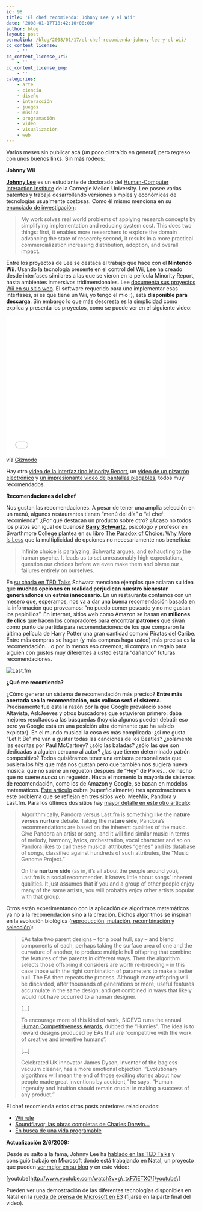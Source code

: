 ```yaml
---
id: 98
title: 'El chef recomienda: Johnny Lee y el Wii'
date: '2008-01-17T18:42:10+00:00'
author: blog
layout: post
permalink: /blog/2008/01/17/el-chef-recomienda-johnny-lee-y-el-wii/
cc_content_license:
    - ''
cc_content_license_uri:
    - ''
cc_content_license_img:
    - ''
categories:
    - arte
    - ciencia
    - diseño
    - interacción
    - juegos
    - música
    - programación
    - video
    - visualización
    - web
---
```


Varios meses sin publicar acá (un poco distraído en general) pero regreso con unos buenos links. Sin más rodeos:

**Johnny Wii**

**[Johnny Lee](http://www.johnnylee.net)** es un estudiante de doctorado del [Human-Computer Interaction Institute](http://www.hcii.cmu.edu/) de la Carnegie Mellon University. Lee posee varias patentes y trabaja desarrollando versiones simples y económicas de tecnologías usualmente costosas. Como él mismo menciona en su [enunciado de investigación](http://www.cs.cmu.edu/~johnny/academic/Research%20Statement.pdf):

> My work solves real world problems of applying research concepts by simplifying implementation and reducing system cost. This does two things: first, it enables more researchers to explore the domain advancing the state of research; second, it results in a more practical commercialization increasing distribution, adoption, and overall impact.

Entre los proyectos de Lee se destaca el trabajo que hace con el **Nintendo Wii**. Usando la tecnología presente en el control del Wii, Lee ha creado desde interfases similares a las que se vieron en la película Minority Report, hasta ambientes inmersivos tridimensionales. Lee [documenta sus proyectos Wii en su sitio web](http://www.cs.cmu.edu/~johnny/projects/wii/). El software requerido para uno implementar esas interfases, si es que tiene un Wii, yo tengo el mío :), está **disponible para descarga**. Sin embargo lo que más descresta es la simplicidad como explica y presenta los proyectos, como se puede ver en el siguiente video:

<object classid="clsid:d27cdb6e-ae6d-11cf-96b8-444553540000" codebase="http://download.macromedia.com/pub/shockwave/cabs/flash/swflash.cab#version=6,0,40,0" height="373" width="425"><param name="wmode" value="transparent"></param><param name="src" value="http://www.youtube.com/v/Jd3-eiid-Uw&rel=1&border=1"></param><embed height="373" src="//www.youtube.com/v/Jd3-eiid-Uw&rel=1&border=1" type="application/x-shockwave-flash" width="425" wmode="transparent"></embed></object>  
vía [Gizmodo](http://gizmodo.com/337068/wii-headtracking-creates-3d-window-display)

Hay otro [video de la interfaz tipo Minority Report](http://youtube.com/watch?v=0awjPUkBXOU), un [video de un pizarrón electrónico](http://youtube.com/watch?v=5s5EvhHy7eQ) y [un impresionante video de pantallas plegables](http://youtube.com/watch?v=nhSR_6-Y5Kg), todos muy recomendados.

**Recomendaciones del chef**

Nos gustan las recomendaciones. A pesar de tener una amplia selección en un menú, algunos restaurantes tienen “menú del día” o “el chef recomienda”. ¿Por qué destacan un producto sobre otro? ¿Acaso no todos los platos son igual de buenos? **[Barry Schwartz](http://www.swarthmore.edu/SocSci/bschwar1/)**, psicólogo y profesor en Swarthmore College plantea en su libro [The Paradox of Choice: Why More Is Less](http://www.amazon.com/dp/0060005688/maurigiral-20) que la multiplicidad de opciones no necesariamente nos beneficia:

> Infinite choice is paralyzing, Schwartz argues, and exhausting to the human psyche. It leads us to set unreasonably high expectations, question our choices before we even make them and blame our failures entirely on ourselves.

En [su charla en TED Talks](http://www.ted.com/index.php/talks/view/id/93) Schwarz menciona ejemplos que aclaran su idea que **muchas opciones en realidad perjudican nuestro bienestar generándonos un estrés innecesario**. En un restaurante contamos con un mesero que, esperamos, nos va a dar una buena recomendación basada en la información que proveamos: “no puedo comer pescado y no me gustan los pepinillos”. En internet, sitios web como Amazon se basan en **millones de clics** que hacen los compradores para encontrar **patrones** que sivan como punto de partida para recomendaciones: de los que compraron la última película de Harry Potter una gran cantidad compró Piratas del Caribe. Entre más compras se hagan (y más compras haga usted) más precisa es la recomendación… o por lo menos eso creemos; si compra un regalo para alguien con gustos muy diferentes a usted estará “dañando” futuras recomendaciones.

![Last.fm](//www.mauriciogiraldo.com/blog/wp-content/uploads/2008/01/lastfm.gif)

**¿Qué me recomienda?**

¿Cómo generar un sistema de recomendación más preciso? **Entre más acertada sea la recomendación, más valioso será el sistema.** Precisamente fue esta la razón por la que Google prevaleció sobre Altavista, AskJeeves y otros buscadores que estuvieron primero: daba mejores resultados a las búsquedas (hoy día algunos pueden debatir eso pero ya Google está en una posición ultra dominante que ha sabido explotar). En el mundo musical la cosa es más complicada: ¿si me gusta “Let It Be” me van a gustar todas las canciones de los Beatles? ¿solamente las escritas por Paul McCartney? ¿sólo las baladas? ¿sólo las que son dedicadas a alguien cercano al autor? ¿las que tienen determinado patrón compositivo? Todos quisiéramos tener una emisora personalizada que pusiera los *hits* que más nos gustan pero que también nos sugiera nueva música: que no suene un reguetón después de “Hey” de Pixies… de hecho que no suene *nunca* un reguetón. Hasta el momento la mayoría de sistemas de recomendación, como los de Amazon y Google, se basan en modelos matemáticos. [Este artículo](http://www.techcrunch.com/2007/08/01/meemix-a-new-breed-of-music-personalization-is-born/) cubre (superficialmente) tres aproximaciones a este problema que se reflejan en tres sitios web: MeeMix, Pandora y Last.fm. Para los últimos dos sitios hay [mayor detalle en este otro artículo](http://www.stevekrause.org/steve_krause_blog/2006/01/pandora_and_las.html):

> Algorithmically, Pandora versus Last.fm is something like the **nature versus nurture** debate. Taking the **nature side**, Pandora’s recommendations are based on the inherent qualities of the music. Give Pandora an artist or song, and it will find similar music in terms of melody, harmony, lyrics, orchestration, vocal character and so on. Pandora likes to call these musical attributes “genes” and its database of songs, classified against hundreds of such attributes, the “Music Genome Project.”
> 
> On the **nurture side** (as in, it’s all about the people around you), Last.fm is a social recommender. It knows little about songs’ inherent qualities. It just assumes that if you and a group of other people enjoy many of the same artists, you will probably enjoy other artists popular with that group.

Otros están experimentando con la aplicación de algoritmos matemáticos ya no a la recomendación sino a la creación. Dichos algoritmos se inspiran en la evolución biológica ([reproducción, mutación, recombinación y selección](http://en.wikipedia.org/wiki/Evolutionary_algorithm)):

> EAs take two parent designs – for a boat hull, say – and blend components of each, perhaps taking the surface area of one and the curvature of another, to produce multiple hull offspring that combine the features of the parents in different ways. Then the algorithm selects those offspring it considers are worth re-breeding – in this case those with the right combination of parameters to make a better hull. The EA then repeats the process. Although many offspring will be discarded, after thousands of generations or more, useful features accumulate in the same design, and get combined in ways that likely would not have occurred to a human designer.
> 
> \[…\]
> 
> To encourage more of this kind of work, SIGEVO runs the annual [Human Competitiveness Awards](http://www.genetic-programming.org/hc2007/cfe2007.html), dubbed the “Humies”. The idea is to reward designs produced by EAs that are “competitive with the work of creative and inventive humans”.
> 
> \[…\]
> 
> Celebrated UK innovator James Dyson, inventor of the bagless vacuum cleaner, has a more emotional objection. “Evolutionary algorithms will mean the end of those exciting stories about how people made great inventions by accident,” he says. “Human ingenuity and intuition should remain crucial in making a success of any product.”

El chef recomienda estos otros posts anteriores relacionados:

- [Wii rule](http://www.mauriciogiraldo.com/blog/2007/01/30/wii-rule/)
- [Soundflavor, las obras completas de Charles Darwin…](http://www.mauriciogiraldo.com/blog/2007/01/25/soundflavor-las-obras-completas-de-charles-darwin/)
- [En busca de una vida programable](http://www.mauriciogiraldo.com/blog/2007/04/27/en-busca-de-una-vida-programable/)

**Actualización 2/6/2009:**

Desde su salto a la fama, Johnny Lee ha [hablado en las TED Talks](http://www.ted.com/talks/johnny_lee_demos_wii_remote_hacks.html) y consiguió trabajo en Microsoft donde está trabajando en Natal, un proyecto que pueden [ver mejor en su blog](http://procrastineering.blogspot.com/2009/06/project-natal.html) y en este video:

\[youtube\]http://www.youtube.com/watch?v=g\_txF7iETX0\[/youtube\]

Pueden ver una demostración de las diferentes tecnologías disponibles en Natal en la [rueda de prensa de Microsoft en E3](http://e3.gamespot.com/press-conference/microsoft-e3/) (fijarse en la parte final del video).